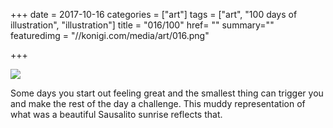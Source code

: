 +++
date = 2017-10-16
categories = ["art"]
tags = ["art", "100 days of illustration", "illustration"]
title = "016/100"
href= ""
summary=""
featuredimg = "//konigi.com/media/art/016.png"

+++

<img src="//konigi.com/media/art/016.png" />

Some days you start out feeling great and the smallest thing can trigger you and make the rest of the day a challenge. This muddy representation of what was a beautiful Sausalito sunrise reflects that.
